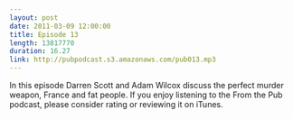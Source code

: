 ```yaml
---
layout: post
date: 2011-03-09 12:00:00
title: Episode 13
length: 13817770
duration: 16.27
link: http://pubpodcast.s3.amazonaws.com/pub013.mp3
---
```


In this episode Darren Scott and Adam Wilcox discuss the perfect murder weapon, France and fat people. If you enjoy listening to the From the Pub podcast, please consider rating or reviewing it on iTunes.